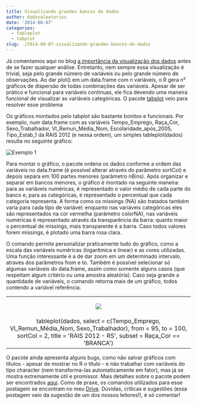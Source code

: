 ```yaml
---
title: Visualizando grandes bancos de dados
author: dadosaleatorios
date: '2014-08-07'
categories:
  - tableplot
  - tabplot
slug: ./2014-08-07-visualizando-grandes-bancos-de-dados
---
```


Já comentamos aqui no blog [a importância da visualização dos dados](http://www.dadosaleatorios.com.br/2014/04/como-a-visualizacao-de-dados-pode-nos-ajudar.html) antes de se fazer qualquer análise. Entretanto, nem sempre essa visualização é trivial, seja pelo grande número de variáveis ou pelo grande número de observações. Ao dar plot() em um data.frame com n variáveis, o R gera n² gráficos de dispersão de todas combinações das variáveis. Apesar de ser prático e funcional para variáveis contínuas, ele fica devendo uma maneira funcional de visualizar as variáveis categóricas. O pacote [tabplot](http://cran.r-project.org/web/packages/tabplot/index.html) veio para resolver esse problema

Os gráficos montados pelo tabplot são bastante bonitos e funcionais. Por exemplo, num data.frame com as variáveis Tempo_Emprego, Raça_Cor, Sexo_Trabalhador, Vl_Remun_Média_Nom, Escolaridade_após_2005, Tipo_Estab_1 da RAIS 2012 (e nessa ordem), um simples tableplot(dados) resulta no seguinte gráfico:

![Exemplo 1](https://dadosaleatorios.files.wordpress.com/2014/08/5a8fc-grafico1.png)

Para montar o gráfico, o pacote ordena os dados conforme a ordem das variáveis no data.frame (é possível alterar através do parâmetro sortCol) e depois separa em 100 partes menores (parâmetro nBins). Após organizar e separar em bancos menores, o gráfico é montado na seguinte maneira: para as variáveis numéricas, é representado o valor médio de cada parte do banco e, para as categóricas, é representado o percentual que cada categoria representa. A forma como os missings (NA) são tratados também varia para cada tipo de variável: enquanto nas variáveis categóricas eles são representados na cor vermelha (parâmetro colorNA), nas variáveis numéricas é representado através da transparência da barra: quanto maior o percentual de missings, mais transparente é a barra. Caso todos valores forem missings, é plotado uma barra rosa clara.

O comando permite personalizar praticamente tudo do gráfico, como a escala das variáveis numéricas (logarítmica e linear) e as cores utilizadas. Uma função interessante é a de dar zoom em um determinado intervalo, através dos parâmetros from e to. Também é possível selecionar só algumas variáveis do data.frame, assim como somente alguns casos (que respeitam algum critério ou uma amostra aleatória). Caso seja grande a quantidade de variáveis, o comando retorna mais de um gráfico, todos contendo a variável referência.

<table cellpadding="0" align="center" style="margin-left:auto;margin-right:auto;text-align:center;" cellspacing="0" class="tr-caption-container" ><tbody ><tr >
<td style="text-align:center;" >

![](https://dadosaleatorios.files.wordpress.com/2014/08/d7e28-grafico2.png)

</td></tr><tr >
<td style="text-align:center;" class="tr-caption" >tableplot(dados, select = c(Tempo_Emprego, Vl_Remun_Média_Nom, Sexo_Trabalhador), from = 95, to = 100, sortCol = 2, title = 'RAIS 2012 - RS', subset = Raça_Cor == 'BRANCA')
</td></tr></tbody></table>

O pacote ainda apresenta alguns bugs, como não salvar gráficos com títulos - apesar de mostrar no R o título - e não trabalhar com variáveis do tipo character (nem transforma-las automaticamente em fator), mas já se mostra extremamente útil e promissor. Mais detalhes sobre o pacote podem ser encontrados [aqui](http://cran.r-project.org/web/packages/tabplot/vignettes/tabplot-vignette.html). Como de praxe, os comandos utilizados para esse postagem se encontram no meu [Drive](http://goo.gl/gK3l2k). Dúvidas, críticas e sugestões (essa postagem veio da sugestão de um dos nossos leitores!), é só comentar!
